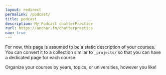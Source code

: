 ```yaml
---
layout: redirect
permalink: /podcast/
title: podcast
description: My Podcast chatterPractice
rurl: https://anchor.fm/chatterpractice
nav: true
---
```


For now, this page is assumed to be a static description of your courses. You can convert it to a collection similar to `_projects/` so that you can have a dedicated page for each course.

Organize your courses by years, topics, or universities, however you like!
